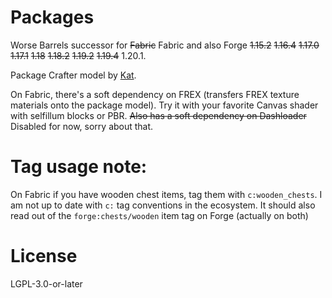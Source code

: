 Packages
========

Worse Barrels successor for ~~Fabric~~ Fabric and also Forge ~~1.15.2~~ ~~1.16.4~~ ~~1.17.0~~ ~~1.17.1~~ ~~1.18~~ ~~1.18.2~~ ~~1.19.2~~ ~~1.19.4~~ 1.20.1.

Package Crafter model by [Kat](https://kat.blue).

On Fabric, there's a soft dependency on FREX (transfers FREX texture materials onto the package model). Try it with your favorite Canvas shader with selfillum blocks or PBR. ~~Also has a soft dependency on Dashloader~~ Disabled for now, sorry about that.

# Tag usage note:

On Fabric if you have wooden chest items, tag them with `c:wooden_chests`. I am not up to date with `c:` tag conventions in the ecosystem. It should also read out of the `forge:chests/wooden` item tag on Forge (actually on both)

# License

LGPL-3.0-or-later